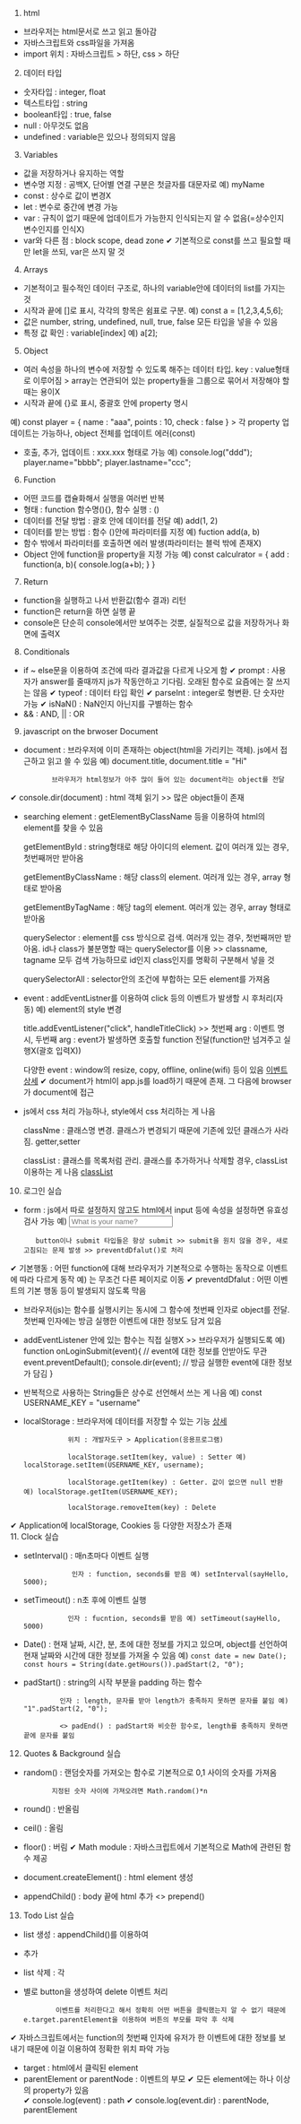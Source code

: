 1. html 
- 브라우저는 html문서로 쓰고 읽고 돌아감
- 자바스크립트와 css파일을 가져옴
- import 위치 : 자바스크립트 > 하단, css > 하단 

2. 데이터 타입 
- 숫자타입 : integer, float
- 텍스트타입 : string
- boolean타입 : true, false 
- null : 아무것도 없음 
- undefined : variable은 있으나 정의되지 않음 

3. Variables
- 값을 저장하거나 유지하는 역할 
- 변수명 지정 : 공백X, 단어별 연결 구분은 첫글자를 대문자로 예) myName
- const : 상수로 값이 변경X 
- let : 변수로 중간에 변경 가능 
- var : 규칙이 없기 때문에 업데이트가 가능한지 인식되는지 알 수 없음(=상수인지 변수인지를 인식X)
- var와 다른 점 : block scope, dead zone 
✔ 기본적으로 const를 쓰고 필요할 때만 let을 쓰되, var은 쓰지 말 것

4. Arrays 
- 기본적이고 필수적인 데이터 구조로, 하나의 variable안에 데이터의 list를 가지는 것 
- 시작과 끝에 []로 표시, 각각의 항목은 쉼표로 구분. 예) const a = [1,2,3,4,5,6];
- 값은 number, string, undefined, null, true, false 모든 타입을 넣을 수 있음
- 특정 값 확인 : variable[index] 예) a[2]; 

5. Object 
- 여러 속성을 하나의 변수에 저장할 수 있도록 해주는 데이터 타입. key : value형태로 이루어짐 > array는 연관되어 있는 property들을 그룹으로 묶어서 저장해야 할 때는 용이X
- 시작과 끝에 {}로 표시, 중괄호 안에 property 명시 

예) const player = {
    name : "aaa",
    points : 10, 
    check : false
} > 각 property 업데이트는 가능하나, object 전체를 업데이트 에러(const)

- 호출, 추가, 업데이트 : xxx.xxx 형태로 가능 
예) console.log("ddd"); player.name="bbbb"; player.lastname="ccc";

6. Function 
- 어떤 코드를 캡슐화해서 실행을 여러번 반복
- 형태 : function 함수명(){}, 함수 실행 : ()  
- 데이터를 전달 방법 : 괄호 안에 데이터를 전달 예) add(1, 2)
- 데이터를 받는 방법 : 함수 ()안에 파라미터를 지정 예) fuction add(a, b)
- 함수 밖에서 파라미터를  호출하면 에러 발생(파라미터는 블럭 밖에 존재X)
- Object 안에 function을 property을 지정 가능 
예) const calculrator = {
    add : function(a, b){
        console.log(a+b); 
    }
}

7. Return 
- function을 실행하고 나서 반환값(함수 결과) 리턴
- function은 return을 하면 실행 끝 
- console은 단순히 console에서만 보여주는 것뿐, 실질적으로 값을 저장하거나 화면에 출력X 

8. Conditionals 
- if ~ else문을 이용하여 조건에 따라 결과값을 다르게 나오게 함 
✔ prompt : 사용자가 answer를 줄때까지 js가 작동안하고 기다림. 오래된 함수로 요즘에는 잘 쓰지는 않음
✔ typeof : 데이터 타입 확인 
✔ parseInt : integer로 형변환. 단 숫자만 가능 
✔ isNaN() : NaN인지 아닌지를 구별하는 함수 
- && : AND, || : OR 

9. javascript on the brwoser Document
- document : 브라우저에 이미 존재하는 object(html을 가리키는 객체). js에서 접근하고 읽고 쓸 수 있음 예) document.title, document.title = "Hi" 

             브라우저가 html정보가 아주 많이 들어 있는 document라는 object를 전달 

✔ console.dir(document) : html 객체 읽기 >> 많은 object들이 존재
- searching element : getElementByClassName 등을 이용하여 html의 element를 찾을 수 있음

  getElementById : string형태로 해당 아이디의 element. 값이 여러개 있는 경우, 첫번째꺼만 받아옴

  getElementByClassName : 해당 class의 element. 여러개 있는 경우, array 형태로 받아옴  

  getElementByTagName : 해당 tag의 element. 여러개 있는 경우, array 형태로 받아옴  

  querySelector : element를 css 방식으로 검색. 여러개 있는 경우, 첫번째꺼만 받아옴. id나 class가 불분명할 때는 querySelector를 이용  >> classname, tagname 모두 검색 가능하므로 id인지 class인지를 명확히 구분해서 넣을 것 

  querySelectorAll : selector안의 조건에 부합하는 모든 element를 가져옴  

- event : addEventListner를 이용하여 click 등의 이벤트가 발생할 시 후처리(자동) 예) element의 style 변경 

  title.addEventListener("click", handleTitleClick) >> 첫번째 arg : 이벤트 명시, 두번째 arg : event가 발생하면 호출할 function 전달(function만 넘겨주고 실행X(괄호 입력X))

  다양한 event : window의 resize, copy, offline, online(wifi) 등이 있음 [이벤트 상세](https://developer.mozilla.org/ko/docs/Web/API/Event)
✔ document가 html이 app.js를 load하기 때문에 존재. 그 다음에 browser가 document에 접근 
- js에서 css 처리 가능하나, style에서 css 처리하는 게 나음 

  classNme : 클래스명 변경. 클래스가 변경되기 때문에 기존에 있던 클래스가 사라짐. getter,setter

  classList : 클래스를 목록처럼 관리. 클래스를 추가하거나 삭제할 경우, classList이용하는 게 나음 [classList](https://developer.mozilla.org/ko/docs/Web/API/Element/classList)

10. 로그인 실습 
- form : js에서 따로 설정하지 않고도 html에서 input 등에 속성을 설정하면 유효성 검사 가능 예) <input required maxlength="15" type="text" placeholder="What is your name?" />

         button이나 submit 타입들은 항상 submit >> submit을 원치 않을 경우, 새로고침되는 문제 발생 >> preventdDfalut()로 처리 
✔ 기본행동 : 어떤 function에 대해 브라우저가 기본적으로 수행하는 동작으로 이벤트에 따라 다르게 동작 예) <a>는 무조건 다른 페이지로 이동 
✔ preventdDfalut : 어떤 이벤트의 기본 행동 등이 발생되지 않도록 막음 
- 브라우저(js)는 함수를 실행시키는 동시에 그 함수에 첫번째 인자로 object를 전달. 첫번째 인자에는 방금 실행한 이벤트에 대한 정보도 담겨 있음
- addEventListener 안에 있는 함수는 직접 실행X >> 브라우저가 실행되도록 
예) function onLoginSubmit(event){ // event에 대한 정보를 안받아도 무관 
    event.preventDefault(); 
    console.dir(event); // 방금 실행한 event에 대한 정보가 담김
}
- 반복적으로 사용하는 String들은 상수로 선언해서 쓰는 게 나음 예) const USERNAME_KEY = "username" 
- localStorage : 브라우저에 데이터를 저장할 수 있는 기능 [상세](https://developer.mozilla.org/ko/docs/Web/API/Window/localStorage)

                 위치 : 개발자도구 > Application(응용프로그램)

                 localStorage.setItem(key, value) : Setter 예) localStorage.setItem(USERNAME_KEY, username); 

                 localStorage.getItem(key) : Getter. 값이 없으면 null 반환 예) localStorage.getItem(USERNAME_KEY);

                 localStorage.removeItem(key) : Delete 

✔ Application에 localStorage, Cookies 등 다양한 저장소가 존재    
11. Clock 실습 
- setInterval() : 매n초마다 이벤트 실행 

                  인자 : function, seconds를 받음 예) setInterval(sayHello, 5000); 
- setTimeout() : n초 후에 이벤트 실행 

                 인자 : fucntion, seconds를 받음 예) setTimeout(sayHello, 5000)
- Date() : 현재 날짜, 시간, 분, 초에 대한 정보를 가지고 있으며, object를 선언하여 현재 날짜와 시간에 대한 정보를 가져올 수 있음
           예) ```
           const date = new Date();
           const hours = String(date.getHours()).padStart(2, "0"); 
           ```
- padStart() : string의 시작 부분을 padding 하는 함수 

               인자 : length, 문자를 받아 length가 충족하지 못하면 문자를 붙임 예) "1".padStart(2, "0"); 

               <> padEnd() : padStart와 비슷한 함수로, length를 충족하지 못하면 끝에 문자를 붙임 
12. Quotes & Background 실습 
- random() : 랜덤숫자를 가져오는 함수로 기본적으로 0,1 사이의 숫자를 가져옴

             지정된 숫자 사이에 가져오려면 Math.random()*n 
- round() : 반올림 
- ceil() : 올림
- floor() : 버림 
✔ Math module : 자바스크립트에서 기본적으로 Math에 관련된 함수 제공 
- document.createElement() : html element 생성 
- appendChild() : body 끝에 html 추가 <> prepend()

13. Todo List 실습 
- list 생성 : appendChild()를 이용하여 <li> 추가 
- list 삭제 : 각 <li>별로 button을 생성하여 delete 이벤트 처리 
              
              이벤트를 처리한다고 해서 정확히 어떤 버튼을 클릭했는지 알 수 없기 때문에 e.target.parentElement을 이용하여 버튼의 부모를 파악 후 삭제
✔ 자바스크립트에서는 function의 첫번째 인자에 유저가 한 이벤트에 대한 정보를 보내기 때문에 이걸 이용하여 정확한 위치 파악 가능               
- target : html에서 클릭된 element 
- parentElement or parentNode : 이벤트의 부모 
✔ 모든 element에는 하나 이상의 property가 있음  
✔ console.log(event) : path 
✔ console.log(event.dir) : parentNode, parentElement 

              